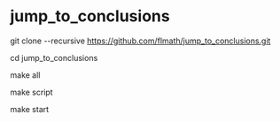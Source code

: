 # jump_to_conclusions
git clone --recursive https://github.com/flmath/jump_to_conclusions.git

cd jump_to_conclusions

make all

make script

make start
